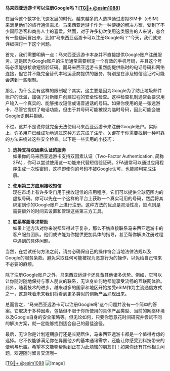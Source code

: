 **马来西亚远游卡可以注册Google吗？[[TG💪+ @esim1088](https://t.me/s/esim1088)]**

在当今这个数字化飞速发展的时代，越来越多的人选择通过虚拟SIM卡（eSIM）来满足他们的旅行通信需求。马来西亚远游卡作为一种便捷的解决方案，受到了不少国际游客和商务人士的喜爱。然而，对于许多初次使用这类服务的人来说，总会有一些疑问冒出来，比如“马来西亚远游卡可以注册Google吗？”今天，我们就来详细探讨一下这个问题。

首先，我们需要明确一点：马来西亚远游卡本身并不直接提供Google账户注册服务。这是因为Google账户的注册通常需要绑定一个有效的手机号码，并且这个号码必须能够接收短信验证码。而马来西亚远游卡虽然能提供临时的电话号码和网络连接，但它并不能完全替代本地运营商提供的服务，特别是在涉及短信验证时可能会遇到一些限制。

那么，为什么会有这样的限制呢？其实，这主要是因为Google为了防止垃圾邮件账户的泛滥，加强了对新账户创建过程的安全性检查。这种检查机制通常会要求用户输入一个真实的、能够接收短信或语音通话的号码。如果你使用的是一张远游卡，尽管它提供了电话功能，但由于其号码可能被视为临时号码，因此可能会被Google识别并拒绝。

不过，这并不是说你就完全无法使用马来西亚远游卡来注册Google账户。实际上，许多用户已经成功地通过这种方式完成了注册。关键在于你需要找到一种可靠的方法来绕过这些安全检查。以下是一些实用的小技巧：

1. **选择支持双因素认证的服务**  
   如果你的马来西亚远游卡支持双因素认证（Two-Factor Authentication, 简称2FA），你可以尝试使用这一功能来代替短信验证码。2FA通常可以通过应用程序生成一次性密码，这样即使你的号码不被Google认可，也能顺利完成注册。

2. **使用第三方应用接收短信**  
   现在市场上有许多专门用于接收短信的应用程序，它们可以提供全球范围内的虚拟号码。你可以先在一个这样的平台上获取一个真实可用的号码，然后将其绑定到你的Google账户上进行注册。这种方法的优点是灵活性高，缺点则是需要额外的时间去设置和管理这些第三方工具。

3. **联系客服寻求帮助**  
   如果上述方法对你来说都显得过于复杂，那么不妨直接联系马来西亚远游卡的客户服务团队。他们或许能为你提供更加具体的指导，甚至帮你解决注册过程中遇到的具体问题。

当然，在尝试任何方法之前，请务必确保自己的操作符合当地法律法规以及Google的服务条款。避免采取任何可能被视为恶意行为的操作，以免给自己带来不必要的麻烦。

除了注册Google账户之外，马来西亚远游卡还具备其他诸多优势。例如，它可以让你随时随地保持与家人朋友的联系，无论身处何地都能享受流畅的互联网体验。此外，随着技术的进步，越来越多的国家和地区开始接受eSIM作为主流通信方式之一，这意味着未来我们将看到更多类似的创新产品涌现出来。

总而言之，“马来西亚远游卡可以注册Google吗”这个问题并没有一个简单的答案。它取决于多种因素，包括但不限于你所使用的具体产品类型、当前的网络环境以及Google自身的安全策略等。但无论如何，只要你愿意花时间研究并尝试不同的解决方案，就一定能够找到适合自己的最佳途径。

最后，无论你是计划短期旅行还是长期居住，马来西亚远游卡都是一个值得考虑的选择。它不仅能够满足你在异国他乡的基本通讯需求，还能让你感受到科技带来的便利与乐趣。希望本文能够帮助到正在为此烦恼的朋友们！如果你还有其他相关问题，欢迎随时留言交流哦~

[[TG💪+ @esim1088](https://t.me/s/esim1088) ![Image](https://i.postimg.cc/4NQfJmqS/Snipaste-2025-05-13-00-14-12.png)]